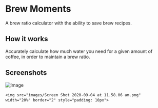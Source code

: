 # Brew Moments

A brew ratio calculator with the ability to save brew recipes.

## How it works

Accurately calculate how much water you need for a given amount of coffee, in order to maintain a brew ratio.

## Screenshots

![Image](../master/assets/UI-web.png?raw=true)

    <img src="images/Screen Shot 2020-09-04 at 11.58.06 am.png" width="20%" border="2" style="padding: 10px">
